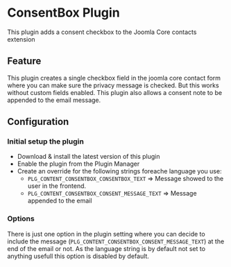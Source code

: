 # ConsentBox Plugin

This plugin adds a consent checkbox to the Joomla Core contacts extension

## Feature

This plugin creates a single checkbox field in the joomla core contact form where you can make sure the privacy message is checked. But this works without custom fields enabled.
This plugin also allows a consent note to be appended to the email message.

## Configuration

### Initial setup the plugin

- Download & install the latest version of this plugin
- Enable the plugin from the Plugin Manager
- Create an override for the following strings foreache language you use:
  - `PLG_CONTENT_CONSENTBOX_CONSENTBOX_TEXT` => Message showed to the user in the frontend.
  - `PLG_CONTENT_CONSENTBOX_CONSENT_MESSAGE_TEXT` => Message appended to the email

### Options

There is just one option in the plugin setting where you can decide to include the message (`PLG_CONTENT_CONSENTBOX_CONSENT_MESSAGE_TEXT`) at the end of the email or not. As the language string is by default not set to anything usefull this option is disabled by default.
